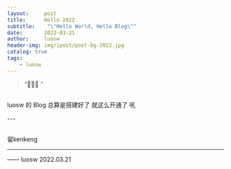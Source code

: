 ```yaml
---
layout:     post
title:      Hello 2022
subtitle:    "\"Hello World, Hello Blog\""
date:       2022-03-21
author:     luosw
header-img: img/ipost/post-bg-2022.jpg
catalog: true
tags:
    - luosw
---
```


> “🙉🙉🙉 ”


## 

luosw 的 Blog 总算是搭建好了 就这么开通了 吼

<p id = "build"></p>
---

## 


留kenkeng


---


—— luosw 2022.03.21


